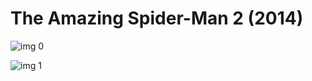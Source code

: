 # The Amazing Spider-Man 2 (2014)

![img 0](https://i.imgur.com/mZO4jnt.jpg)

![img 1](https://i.imgur.com/rKux8Jd.jpg)

